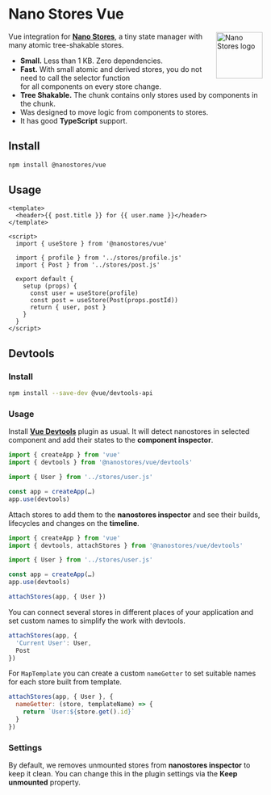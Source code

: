 # Nano Stores Vue

<img align="right" width="92" height="92" title="Nano Stores logo"
     src="https://nanostores.github.io/nanostores/logo.svg">

Vue integration for **[Nano Stores]**, a tiny state manager
with many atomic tree-shakable stores.

* **Small.** Less than 1 KB. Zero dependencies.
* **Fast.** With small atomic and derived stores, you do not need to call
  the selector function for all components on every store change.
* **Tree Shakable.** The chunk contains only stores used by components
  in the chunk.
* Was designed to move logic from components to stores.
* It has good **TypeScript** support.

## Install

```sh
npm install @nanostores/vue
```

## Usage

```vue
<template>
  <header>{{ post.title }} for {{ user.name }}</header>
</template>

<script>
  import { useStore } from '@nanostores/vue'

  import { profile } from '../stores/profile.js'
  import { Post } from '../stores/post.js'

  export default {
    setup (props) {
      const user = useStore(profile)
      const post = useStore(Post(props.postId))
      return { user, post }
    }
  }
</script>
```

## Devtools

### Install

```sh
npm install --save-dev @vue/devtools-api
```

### Usage

Install **[Vue Devtools]** plugin as usual. It will detect nanostores
in selected component and add their states to the **component inspector**.

```js
import { createApp } from 'vue'
import { devtools } from '@nanostores/vue/devtools'

import { User } from '../stores/user.js'

const app = createApp(…)
app.use(devtools)
```

Attach stores to add them to the **nanostores inspector**
and see their builds, lifecycles and changes on the **timeline**.

```js
import { createApp } from 'vue'
import { devtools, attachStores } from '@nanostores/vue/devtools'

import { User } from '../stores/user.js'

const app = createApp(…)
app.use(devtools)

attachStores(app, { User })
```

You can connect several stores in different places of your application
and set custom names to simplify the work with devtools.

```js
attachStores(app, {
  'Current User': User,
  Post
})
```

For `MapTemplate` you can create a custom `nameGetter`
to set suitable names for each store built from template.

```js
attachStores(app, { User }, {
  nameGetter: (store, templateName) => {
    return `User:${store.get().id}`
  }
})
```

### Settings

By default, we removes unmounted stores from **nanostores inspector**
to keep it clean. You can change this in the plugin settings
via the **Keep unmounted** property.

[Nano Stores]: https://github.com/nanostores/nanostores/
[Vue Devtools]: https://devtools.vuejs.org
